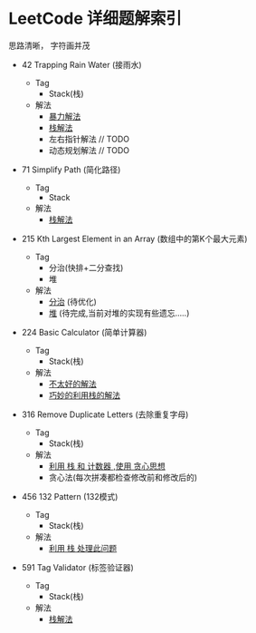 # LeetCode 详细题解索引

思路清晰， 字符画并茂

* 42 Trapping Rain Water (接雨水)
    * Tag
        * Stack(栈)
    * 解法
        * [暴力解法](stack/42.go)
        * [栈解法](stack/42_stack.go)
        * 左右指针解法 // TODO
        * 动态规划解法 // TODO 

* 71 Simplify Path (简化路径)
    * Tag
        * Stack
    * 解法
        * [栈解法](stack/71.go)
        
* 215 Kth Largest Element in an Array (数组中的第K个最大元素)
    * Tag
        * 分治(快排+二分查找)
        * 堆
    * 解法
        * [分治](heap/215_divide.go) (待优化)
        * [堆](heap/215_heap.go) (待完成,当前对堆的实现有些遗忘.....)
    
* 224 Basic Calculator (简单计算器)
    * Tag
        * Stack(栈)
    * 解法
        * [不太好的解法](stack/224_bad.go)
        * [巧妙的利用栈的解法](stack/224_good.go)
   
* 316 Remove Duplicate Letters (去除重复字母)
    * Tag
        * Stack(栈)
    * 解法
        * [利用 栈 和 计数器 ,使用 贪心思想](stack/316.go)
        * 贪心法(每次拼凑都检查修改前和修改后的)
        
* 456 132 Pattern (132模式)
    * Tag
        * Stack(栈)
    * 解法
        * [利用 栈 处理此问题](stack/456.go)       
        
* 591 Tag Validator (标签验证器)
    * Tag
        * Stack(栈)
    * 解法
        * [栈解法](stack/591.go)
        